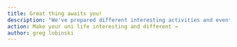 ```yaml
---
title: Great thing awaits you!
description: "We've prepared different interesting activities and events throughout the year for you! Etiam velit urna, dictum sed lacus in, elementum hendrerit erat. Etiam sollicitudin mauris quis massa bibendum pellentesque."
action: Make your uni life interesting and different →
author: greg lobinski
---
```

